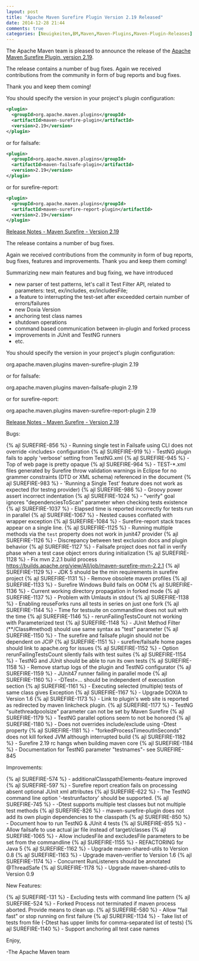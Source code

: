 ```yaml
---
layout: post
title: "Apache Maven Surefire Plugin Version 2.19 Released"
date: 2014-12-28 21:44
comments: true
categories: [Neuigkeiten,BM,Maven,Maven-Plugins,Maven-Plugin-Releases]
---
```

The Apache Maven team is pleased to announce the release of the 
[Apache Maven Surefire Plugin, version 2.19](http://maven.apache.org/plugins/maven-surefire-plugin/).

The release contains a number of bug fixes.
Again we received contributions from the community in form of bug reports
and bug fixes.

Thank you and keep them coming!


You should specify the version in your project's plugin configuration:

``` xml
<plugin>
  <groupId>org.apache.maven.plugins</groupId>
  <artifactId>maven-surefire-plugin</artifactId>
  <version>2.19</version>
</plugin>
```

or for failsafe:

``` xml
<plugin>
  <groupId>org.apache.maven.plugins</groupId>
  <artifactId>maven-failsafe-plugin</artifactId>
  <version>2.19</version>
</plugin>
```

or for surefire-report:

``` xml
<plugin>
  <groupId>org.apache.maven.plugins</groupId>
  <artifactId>maven-surefire-report-plugin</artifactId>
  <version>2.19</version>
</plugin>
```


<!-- more -->

[Release Notes - Maven Surefire - Version 2.19](http://jira.codehaus.org/secure/ReleaseNote.jspa?projectId=10541&version=20814)

The release contains a number of bug fixes.

Again we received contributions from the community in form of bug reports,
bug fixes, features and improvements.
Thank you and keep them coming!

Summarizing new main features and bug fixing, we have introduced
 * new parser of test patterns, let's call it Test Filter API, related to parameters: test, ex/includes, ex/includesFile;
 * a feature to interrupting the test-set after exceedded certain number of errors/failures
 * new Doxia Version
 * anchoring test class names
 * shutdown operations
 * command based communication between in-plugin and forked process
 * improvements in JUnit and TestNG runners
 * etc.

You should specify the version in your project's plugin configuration:

<plugin>
  <groupId>org.apache.maven.plugins</groupId>
  <artifactId>maven-surefire-plugin</artifactId>
  <version>2.19</version>
</plugin>

or for failsafe:

<plugin>
  <groupId>org.apache.maven.plugins</groupId>
  <artifactId>maven-failsafe-plugin</artifactId>
  <version>2.19</version>
</plugin>

or for surefire-report:

<plugin>
  <groupId>org.apache.maven.plugins</groupId>
  <artifactId>maven-surefire-report-plugin</artifactId>
  <version>2.19</version>
</plugin>


[Release Notes - Maven Surefire - Version 2.19](https://issues.apache.org/jira/secure/ReleaseNote.jspa?projectId=12317927&version=12331679)

Bugs:

{% ajl SUREFIRE-856 %} - Running single test in Failsafe using CLI does not override &lt;includes&gt; configuration
{% ajl SUREFIRE-919 %} - TestNG plugin fails to apply &#39;verbose&#39; setting from TestNG.xml
{% ajl SUREFIRE-945 %} - Top of web page is pretty opaque
{% ajl SUREFIRE-964 %} - TEST-*.xml files generated by Surefire throw validation warnings in Eclipse for no grammer constraints (DTD or XML schema) referenced in the document
{% ajl SUREFIRE-983 %} - &#39;Running a Single Test&#39; feature does not work as expected (for testng provider)
{% ajl SUREFIRE-986 %} - Groovy power assert incorrect indentation
{% ajl SUREFIRE-1024 %} - &quot;verify&quot; goal ignores &quot;dependenciesToScan&quot; parameter when checking tests existence
{% ajl SUREFIRE-1037 %} - Elapsed time is reported incorrectly for tests run in parallel
{% ajl SUREFIRE-1067 %} - Nested causes conflated with wrapper exception
{% ajl SUREFIRE-1084 %} - Surefire-report stack traces appear on a single line.
{% ajl SUREFIRE-1125 %} - Running multiple methods via the `test` property does not work in junit47 provider 
{% ajl SUREFIRE-1126 %} - Discrepancy between test exclusion docs and plugin behavior
{% ajl SUREFIRE-1127 %} - Failsafe project does not fail in verify phase when a test case object errors during initialization
{% ajl SUREFIRE-1128 %} - Fix mvn 2.2.1 build process https://builds.apache.org/view/All/job/maven-surefire-mvn-2.2.1
{% ajl SUREFIRE-1129 %} - JDK 5 should be the min requirements in surefire project
{% ajl SUREFIRE-1131 %} - Remove obsolete maven profiles
{% ajl SUREFIRE-1133 %} - Surefire Windows Build fails on OOM
{% ajl SUREFIRE-1136 %} - Current working directory propagation in forked mode
{% ajl SUREFIRE-1137 %} - Problem with Umlauts in stdout
{% ajl SUREFIRE-1138 %} - Enabling reuseForks runs all tests in series on just one fork
{% ajl SUREFIRE-1144 %} - Time for testsuite on commandline does not suit with the time
{% ajl SUREFIRE-1146 %} - rerunFailingTestsCount not working with Parameterized test
{% ajl SUREFIRE-1148 %} - JUnit Method Filter (**/Class#method) should use same syntax as &quot;test&quot; parameter
{% ajl SUREFIRE-1150 %} - The surefire and failsafe plugin should not be dependent on JCIP
{% ajl SUREFIRE-1151 %} - surefire/failsafe home pages should link to apache.org for issues
{% ajl SUREFIRE-1152 %} - Option rerunFailingTestsCount silently fails with test suites
{% ajl SUREFIRE-1154 %} - TestNG and JUnit should be able to run its own tests
{% ajl SUREFIRE-1158 %} - Remove startup logs of the plugin and TestNG configurator
{% ajl SUREFIRE-1159 %} - JUnit47 runner failing in parallel mode
{% ajl SUREFIRE-1160 %} - -DTest=... should be independent of execustion section
{% ajl SUREFIRE-1161 %} - Executing selected (multiple) tests of same class gives Exception
{% ajl SUREFIRE-1167 %} - Upgrade DOXIA to Version 1.6
{% ajl SUREFIRE-1173 %} - Link to plugin&#39;s web site is reported as redirected by maven linkcheck plugin.
{% ajl SUREFIRE-1177 %} - TestNG &quot;suitethreadpoolsize&quot; parameter can not be set by Maven Surefire
{% ajl SUREFIRE-1179 %} - TestNG parallel options seem to not be honored
{% ajl SUREFIRE-1180 %} - Does not overrides include/exclude using -Dtest property
{% ajl SUREFIRE-1181 %} - &quot;forkedProcessTimeoutInSeconds&quot; does not kill forked JVM although interrupted build
{% ajl SUREFIRE-1182 %} - Surefire 2.19 rc hangs when building maven core
{% ajl SUREFIRE-1184 %} - Documentation for TestNG parameter &quot;testnames&quot;- see SUREFIRE-845

Improvements:

{% ajl SUREFIRE-574 %} - additionalClasspathElements-feature improved
{% ajl SUREFIRE-597 %} - Surefire report creation fails on processing absent optional JUnit xml attributes
{% ajl SUREFIRE-622 %} - The TestNG command line option &#39;-testrunfactory&#39; should be supported.
{% ajl SUREFIRE-745 %} - -Dtest supports multiple test classes but not multiple test methods
{% ajl SUREFIRE-826 %} - maven-surefire-plugin does not add its own plugin dependencies to the classpath
{% ajl SUREFIRE-850 %} - Document how to run TestNG &amp; JUnit 4 tests
{% ajl SUREFIRE-855 %} - Allow failsafe to use actual jar file instead of target/classes
{% ajl SUREFIRE-1065 %} - Allow includesFile and excludesFile parameters to be set from the commandline
{% ajl SUREFIRE-1155 %} - REFACTORING for Java 5
{% ajl SUREFIRE-1162 %} - Upgrade maven-shared-utils to Version 0.8
{% ajl SUREFIRE-1163 %} - Upgrade maven-verifier to Version 1.6
{% ajl SUREFIRE-1174 %} - Concurrent RunListeners should be annotated @ThreadSafe
{% ajl SUREFIRE-1178 %} - Upgrade maven-shared-utils to Version 0.9

New Features:

{% ajl SUREFIRE-131 %} - Excluding tests with command line pattern
{% ajl SUREFIRE-524 %} - Forked Process not terminated if maven process aborted. Provide means to clean up.
{% ajl SUREFIRE-580 %} - Allow &quot;fail fast&quot; or stop running on first failure
{% ajl SUREFIRE-1134 %} - Take list of tests from file (-Dtest has upper limits for comma-separated list of tests)
{% ajl SUREFIRE-1140 %} - Support anchoring all test case names


Enjoy,

-The Apache Maven team

